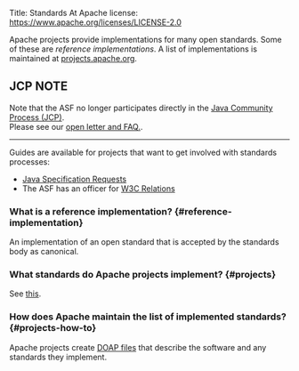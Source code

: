 Title: Standards At Apache
license: https://www.apache.org/licenses/LICENSE-2.0

Apache projects provide implementations for many open standards. Some of
these are *reference implementations*. A list of
implementations is maintained at
[projects.apache.org](https://projects.apache.org/indexes/standards.html).

## JCP NOTE ##

Note that the ASF no longer participates directly in the <a href="https://www.jcp.org/en/home/index" target="_blank">Java Community Process (JCP)</a>.  
Please see our <a href="/jcp/sunopenletterfaq.html" target="_blank">open letter and FAQ.</a>.

---

Guides are available for projects that want to get involved with standards
processes:

-  <a href="/jcp/" target="_blank">Java Specification Requests</a>
-  The ASF has an officer for [W3C Relations](https://whimsy.apache.org/board/minutes/W3C_Relations.html)


### What is a reference implementation?  {#reference-implementation}

An implementation of an open standard that is accepted by the standards
body as canonical.

### What standards do Apache projects implement?  {#projects}

See [this](https://projects.apache.org/indexes/standards.html).

### How does Apache maintain the list of implemented standards?  {#projects-how-to}

Apache projects create [DOAP files][1] that describe the software and any standards they implement.


  [1]: https://projects.apache.org/about.html
